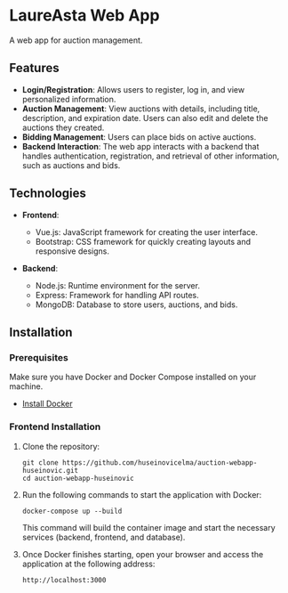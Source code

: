 # LaureAsta Web App

A web app for auction management.

## Features

- **Login/Registration**: Allows users to register, log in, and view personalized information.
- **Auction Management**: View auctions with details, including title, description, and expiration date. Users can also edit and delete the auctions they created.
- **Bidding Management**: Users can place bids on active auctions.
- **Backend Interaction**: The web app interacts with a backend that handles authentication, registration, and retrieval of other information, such as auctions and bids.

## Technologies

- **Frontend**:
  - Vue.js: JavaScript framework for creating the user interface.
  - Bootstrap: CSS framework for quickly creating layouts and responsive designs.
  
- **Backend**:
  - Node.js: Runtime environment for the server.
  - Express: Framework for handling API routes.
  - MongoDB: Database to store users, auctions, and bids.

## Installation
### Prerequisites
Make sure you have Docker and Docker Compose installed on your machine.

- [Install Docker](https://docs.docker.com/get-docker/)

### Frontend Installation

1. Clone the repository:
    ```
    git clone https://github.com/huseinovicelma/auction-webapp-huseinovic.git
    cd auction-webapp-huseinovic
    ```

2. Run the following commands to start the application with Docker:
    ```
    docker-compose up --build
    ```
    This command will build the container image and start the necessary services (backend, frontend, and database).

3. Once Docker finishes starting, open your browser and access the application at the following address:
    ```
    http://localhost:3000
    ```
